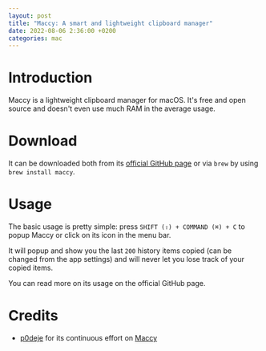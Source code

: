 ```yaml
---
layout: post
title: "Maccy: A smart and lightweight clipboard manager"
date: 2022-08-06 2:36:00 +0200
categories: mac
---
```


# Introduction

Maccy is a lightweight clipboard manager for macOS. It's free and open source and doesn't even use much RAM in the average usage.

# Download

It can be downloaded both from its [official GitHub page](https://github.com/p0deje/Maccy) or via `brew` by using `brew install maccy`.

# Usage

The basic usage is pretty simple: press `SHIFT (⇧) + COMMAND (⌘) + C` to popup Maccy or click on its icon in the menu bar.

It will popup and show you the last `200` history items copied (can be changed from the app settings) and will never let you lose track of your copied items.

You can read more on its usage on the official GitHub page.

# Credits

- [p0deje](https://github.com/p0deje) for its continuous effort on [Maccy](https://github.com/p0deje/Maccy)

